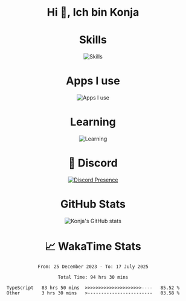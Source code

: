<h1 align="center">Hi 👋, Ich bin Konja</h1>

<div align="center">
    <h1>Skills</h1>
    <img src="https://skillicons.dev/icons?i=js,react,mongodb,html,css,nextjs,tailwind,python,github" alt="Skills" />
</div>

<div align="center">
    <h1>Apps I use</h1>
    <img src="https://skillicons.dev/icons?i=discord,github,vscode,powershell" alt="Apps I use" />
</div>

<div align="center">
    <h1>Learning</h1>
    <img src="https://skillicons.dev/icons?i=cpp,nodejs" alt="Learning" />
</div>

<div align="center">
    <h1>💬 Discord</h1>
    <a href="https://discord.com/users/1240285268456767543">
        <img src="https://lanyard-profile-readme.vercel.app/api/1240285268456767543" alt="Discord Presence" title="Discord Presence">
    </a>
</div>

<div align="center">
    <h1>GitHub Stats</h1>
<p align="center">
  <img src="https://github-readme-stats.vercel.app/api?username=Nokohokon&show_icons=true&theme=tokyonight" alt="Konja's GitHub stats" />
</p>
</div>

<div align="center">
    <h1>📈 WakaTime Stats</h1>




<!--START_SECTION:waka-->

```text
From: 25 December 2023 - To: 17 July 2025

Total Time: 94 hrs 30 mins

TypeScript   83 hrs 50 mins  >>>>>>>>>>>>>>>>>>>>>----   85.52 %
Other        3 hrs 30 mins   >------------------------   03.58 %
```

<!--END_SECTION:waka-->
</div>
